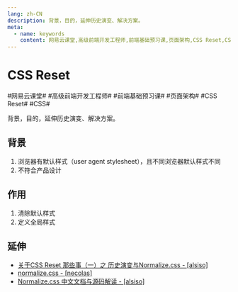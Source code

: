 ```yaml
---
lang: zh-CN
description: 背景，目的，延伸历史演变、解决方案。
meta:
  - name: keywords
    content: 网易云课堂,高级前端开发工程师,前端基础预习课,页面架构,CSS Reset,CSS
---
```


# CSS Reset

\#网易云课堂#
\#高级前端开发工程师#
\#前端基础预习课#
\#页面架构#
\#CSS Reset#
\#CSS#

背景，目的，延伸历史演变、解决方案。

## 背景

1. 浏览器有默认样式（user agent stylesheet），且不同浏览器默认样式不同
1. 不符合产品设计

## 作用

1. 清除默认样式
1. 定义全局样式

## 延伸

* [关于CSS Reset 那些事（一）之 历史演变与Normalize.css - [alsiso]](https://segmentfault.com/a/1190000003021766)
* [normalize.css - [necolas]](https://github.com/necolas/normalize.css/)
* [Normalize.css 中文文档与源码解读 - [alsiso]](https://github.com/Alsiso/normalize-zh)